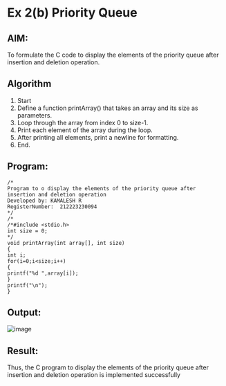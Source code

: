 # Ex 2(b) Priority Queue
## AIM:
To formulate the C code to display the elements of the priority queue after insertion and deletion operation.

## Algorithm
1. Start
2. Define a function printArray() that takes an array and its size as parameters.
3. Loop through the array from index 0 to size-1.
4. Print each element of the array during the loop.
5. After printing all elements, print a newline for formatting.
6. End.

## Program:
```
/*
Program to o display the elements of the priority queue after insertion and deletion operation
Developed by: KAMALESH R
RegisterNumber:  212223230094
*/
/*
/*#include <stdio.h> 
int size = 0; 
*/ 
void printArray(int array[], int size) 
{ 
int i; 
for(i=0;i<size;i++) 
{ 
printf("%d ",array[i]); 
} 
printf("\n"); 
}
```

## Output:

![image](https://github.com/user-attachments/assets/20fc64fc-3df1-45f9-bc0f-c52565598478)


## Result:
Thus, the C program to display the elements of the priority queue after insertion and deletion operation is implemented successfully


